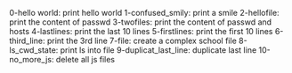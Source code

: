 0-hello world: print hello world
1-confused_smily: print a smile
2-hellofile: print the content of passwd
3-twofiles: print the content of passwd and hosts
4-lastlines: print the last 10 lines
5-firstlines: print the first 10 lines
6-third_line: print the 3rd line
7-file: create a complex school file
8-ls_cwd_state: print ls into file
9-duplicat_last_line: duplicate last line
10-no_more_js: delete all js files
